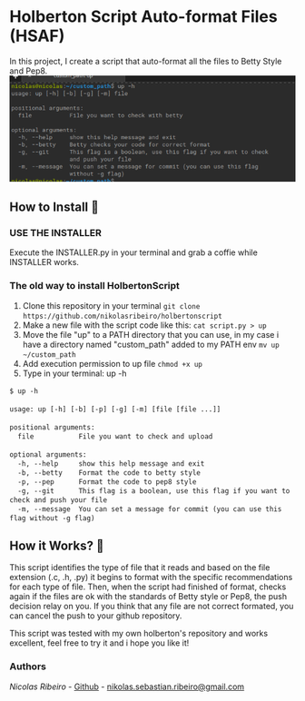 # Holberton Script Auto-format Files (HSAF)

In this project, I create a script that auto-format all the files to Betty Style and Pep8.
<img src="img/script.png"/>
## How to Install :floppy_disk:

### USE THE INSTALLER
Execute the INSTALLER.py in your terminal and grab a coffie while INSTALLER works.


### The old way to install HolbertonScript
1. Clone this repository in your terminal
` git clone https://github.com/nikolasribeiro/holbertonscript `
2. Make a new file with the script code like this: 
` cat script.py > up `
3. Move the file "up" to a PATH directory that you can use, in my case i have a directory named "custom_path" added to my PATH env
`mv up ~/custom_path`
4. Add execution permission to up file
`chmod +x up`
5. Type in your terminal: up -h
```
$ up -h

usage: up [-h] [-b] [-p] [-g] [-m] [file [file ...]]

positional arguments:
  file           File you want to check and upload

optional arguments:
  -h, --help     show this help message and exit
  -b, --betty    Format the code to betty style
  -p, --pep      Format the code to pep8 style
  -g, --git      This flag is a boolean, use this flag if you want to check and push your file
  -m, --message  You can set a message for commit (you can use this flag without -g flag)
```
## How it Works? :page_with_curl:

This script identifies the type of file that it reads and based on the file extension (.c, .h, .py) it begins to format with the specific recommendations for each type of file.
Then, when the script had finished of format, checks again if the files are ok with the standards of Betty style or Pep8, the push decision relay on you. If you think that any file are not correct formated, you can cancel the push to your github repository. 

This script was tested with my own holberton's repository and works excellent, feel free to try it and i hope you like it!

### Authors
*Nicolas Ribeiro* - [Github](https://github.com/nikolasribeiro) - nikolas.sebastian.ribeiro@gmail.com
